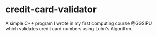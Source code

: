 # credit-card-validator
A simple C++ program I wrote in my first computing course @GGSIPU which validates credit card numbers using Luhn's Algorithm.
